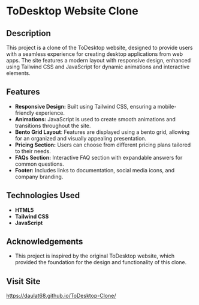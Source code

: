 # ToDesktop Website Clone

## Description
This project is a clone of the ToDesktop website, designed to provide users with a seamless experience for creating desktop applications from web apps. The site features a modern layout with responsive design, enhanced using Tailwind CSS and JavaScript for dynamic animations and interactive elements.

## Features
- **Responsive Design:** Built using Tailwind CSS, ensuring a mobile-friendly experience.
- **Animations:** JavaScript is used to create smooth animations and transitions throughout the site.
- **Bento Grid Layout**: Features are displayed using a bento grid, allowing for an organized and visually appealing presentation. 
- **Pricing Section:** Users can choose from different pricing plans tailored to their needs.
- **FAQs Section:** Interactive FAQ section with expandable answers for common questions.
- **Footer:** Includes links to documentation, social media icons, and company branding.

## Technologies Used
- **HTML5**
- **Tailwind CSS**
- **JavaScript**

## Acknowledgements
- This project is inspired by the original ToDesktop website, which provided the foundation for the design and functionality of this clone.

## Visit Site
https://daulat68.github.io/ToDesktop-Clone/

